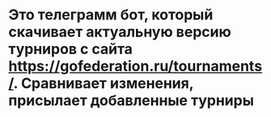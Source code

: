 # Это телеграмм бот, который скачивает актуальную версию турниров с сайта https://gofederation.ru/tournaments/. Сравнивает изменения, присылает добавленные турниры

